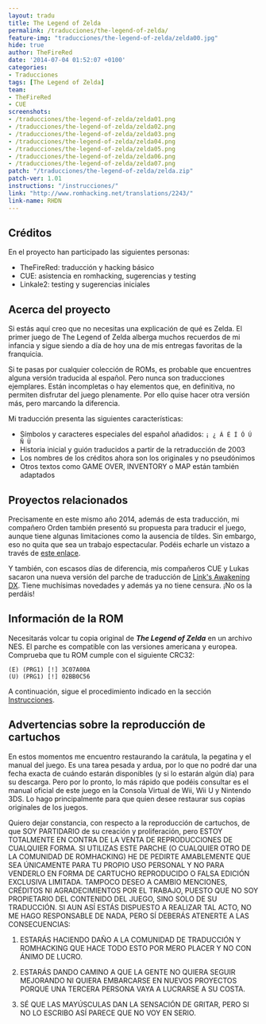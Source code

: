 ```yaml
---
layout: tradu
title: The Legend of Zelda
permalink: /traducciones/the-legend-of-zelda/
feature-img: "traducciones/the-legend-of-zelda/zelda00.jpg"
hide: true
author: TheFireRed
date: '2014-07-04 01:52:07 +0100'
categories:
- Traducciones
tags: [The Legend of Zelda]
team:
- TheFireRed
- CUE
screenshots:
- /traducciones/the-legend-of-zelda/zelda01.png
- /traducciones/the-legend-of-zelda/zelda02.png
- /traducciones/the-legend-of-zelda/zelda03.png
- /traducciones/the-legend-of-zelda/zelda04.png
- /traducciones/the-legend-of-zelda/zelda05.png
- /traducciones/the-legend-of-zelda/zelda06.png
- /traducciones/the-legend-of-zelda/zelda07.png
patch: "/traducciones/the-legend-of-zelda/zelda.zip"
patch-ver: 1.01
instructions: "/instrucciones/"
link: "http://www.romhacking.net/translations/2243/"
link-name: RHDN
---
```

## Créditos
En el proyecto han participado las siguientes personas:

 - TheFireRed: traducción y hacking básico
 - CUE: asistencia en romhacking, sugerencias y testing
 - Linkale2: testing y sugerencias iniciales 

## Acerca del proyecto
Si estás aquí creo que no necesitas una explicación de qué es Zelda. El primer juego de The Legend of Zelda alberga muchos recuerdos de mi infancia y sigue siendo a día de hoy una de mis entregas favoritas de la franquicia.

Si te pasas por cualquier colección de ROMs, es probable que encuentres alguna versión traducida al español. Pero nunca son traducciones ejemplares. Están incompletas o hay elementos que, en definitiva, no permiten disfrutar del juego plenamente. Por ello quise hacer otra versión más, pero marcando la diferencia.

Mi traducción presenta las siguientes características:

* Símbolos y caracteres especiales del español añadidos: `¡ ¿ Á É Í Ó Ú Ñ Ü`
* Historia inicial y guión traducidos a partir de la retraducción de 2003
* Los nombres de los créditos ahora son los originales y no pseudónimos
* Otros textos como GAME OVER, INVENTORY o MAP están también adaptados

## Proyectos relacionados
Precisamente en este mismo año 2014, además de esta traducción, mi compañero Orden también presentó su propuesta para traducir el juego, aunque tiene algunas limitaciones como la ausencia de tildes. Sin embargo, eso no quita que sea un trabajo espectacular. Podéis echarle un vistazo a través de [este enlace](http://www.romhacking.net/translations/2182/).

Y también, con escasos días de diferencia, mis compañeros CUE y Lukas sacaron una nueva versión del parche de traducción de [Link's Awakening DX](http://www.romhacking.net/translations/2244/). Tiene muchísimas novedades y además ya no tiene censura. ¡No os la perdáis!

## Información de la ROM
Necesitarás volcar tu copia original de ***The Legend of Zelda*** en un archivo NES. El parche es compatible con las versiones americana y europea. Comprueba que tu ROM cumple con el siguiente CRC32:

```
(E) (PRG1) [!] 3C07A00A
(U) (PRG1) [!] 02BB0C56
```

A continuación, sigue el procedimiento indicado en la sección [Instrucciones](/instrucciones/).

## Advertencias sobre la reproducción de cartuchos
En estos momentos me encuentro restaurando la carátula, la pegatina y el manual del juego. Es una tarea pesada y ardua, por lo que no podré dar una fecha exacta de cuándo estarán disponibles (y si lo estarán algún día) para su descarga. Pero por lo pronto, lo más rápido que podéis consultar es el manual oficial de este juego en la Consola Virtual de Wii, Wii U y Nintendo 3DS. Lo hago principalmente para que quien desee restaurar sus copias originales de los juegos.

Quiero dejar constancia, con respecto a la reproducción de cartuchos, de que SOY PARTIDARIO de su creación y proliferación, pero ESTOY TOTALMENTE EN CONTRA DE LA VENTA DE REPRODUCCIONES DE CUALQUIER FORMA. SI UTILIZAS ESTE PARCHE (O CUALQUIER OTRO DE LA COMUNIDAD DE ROMHACKING) HE DE PEDIRTE AMABLEMENTE QUE SEA ÚNICAMENTE PARA TU PROPIO USO PERSONAL Y NO PARA VENDERLO EN FORMA DE CARTUCHO REPRODUCIDO O FALSA EDICIÓN EXCLUSIVA LIMITADA. TAMPOCO DESEO A CAMBIO MENCIONES, CRÉDITOS NI AGRADECIMIENTOS POR EL TRABAJO, PUESTO QUE NO SOY PROPIETARIO DEL CONTENIDO DEL JUEGO, SINO SOLO DE SU TRADUCCIÓN. SI AUN ASÍ ESTÁS DISPUESTO A REALIZAR TAL ACTO, NO ME HAGO RESPONSABLE DE NADA, PERO SÍ DEBERÁS ATENERTE A LAS CONSECUENCIAS:

1) ESTARÁS HACIENDO DAÑO A LA COMUNIDAD DE TRADUCCIÓN Y ROMHACKING QUE HACE TODO ESTO POR MERO PLACER Y NO CON ÁNIMO DE LUCRO.
 
2) ESTARÁS DANDO CAMINO A QUE LA GENTE NO QUIERA SEGUIR MEJORANDO NI QUIERA EMBARCARSE EN NUEVOS PROYECTOS PORQUE UNA TERCERA PERSONA VAYA A LUCRARSE A SU COSTA.
 
3) SÉ QUE LAS MAYÚSCULAS DAN LA SENSACIÓN DE GRITAR, PERO SI NO LO ESCRIBO ASÍ PARECE QUE NO VOY EN SERIO.